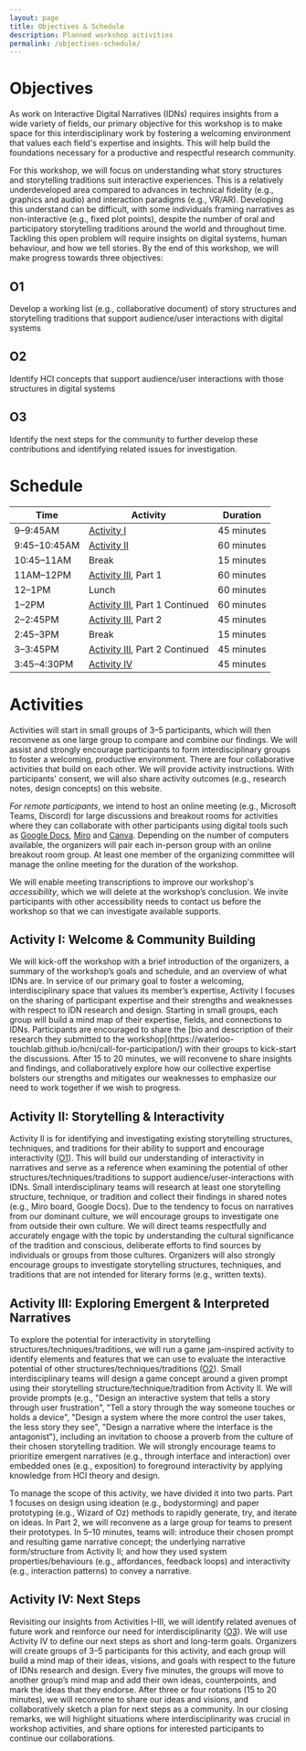 ```yaml
---
layout: page
title: Objectives & Schedule
description: Planned workshop activities
permalink: /objectives-schedule/
---
```


# Objectives
As work on Interactive Digital Narratives (IDNs) requires insights from a wide variety of fields, our primary objective for this workshop is to make space for this interdisciplinary work by fostering a welcoming environment that values each field's expertise and insights. This will help build the foundations necessary for a productive and respectful research community.

For this workshop, we will focus on understanding what story structures and storytelling traditions suit interactive experiences. This is a relatively underdeveloped area compared to advances in technical fidelity (e.g., graphics and audio) and interaction paradigms (e.g., VR/AR). Developing this understand can be difficult, with some individuals framing narratives as non-interactive (e.g., fixed plot points), despite the number of oral and participatory storytelling traditions around the world and throughout time. Tackling this open problem will require insights on digital systems, human behaviour, and how we tell stories. By the end of this workshop, we will make progress towards three objectives:

<h2 id="O1">O1</h2>
Develop a working list (e.g., collaborative document) of story structures and storytelling traditions that support audience/user interactions with digital systems

<h2 id="O2">O2</h2>
Identify HCI concepts that support audience/user interactions with those structures in digital systems

<h2 id="O3">O3</h2>
Identify the next steps for the community to further develop these contributions and identifying related issues for investigation.

# Schedule

| Time | Activity | Duration |
| ----------- | ----------- | ----------- |
| 9–9:45AM | <a href="#act-I">Activity I</a> | 45 minutes |
| 9:45–10:45AM | <a href="#act-II">Activity II</a> | 60 minutes |
| 10:45–11AM | Break | 15 minutes |
| 11AM–12PM | <a href="#act-III">Activity III</a>, Part 1 | 60 minutes |
| 12–1PM | Lunch | 60 minutes |
| 1–2PM | <a href="#act-III">Activity III</a>, Part 1 Continued | 60 minutes |
| 2–2:45PM | <a href="#act-III">Activity III</a>, Part 2 | 45 minutes |
| 2:45–3PM | Break | 15 minutes |
| 3–3:45PM | <a href="#act-III">Activity III</a>, Part 2 Continued | 45 minutes |
| 3:45–4:30PM | <a href="#act-IV">Activity IV</a> | 45 minutes |

# Activities
Activities will start in small groups of 3–5 participants, which will then reconvene as one large group to compare and combine our findings. We will assist and strongly encourage participants to form interdisciplinary groups to foster a welcoming, productive environment. There are four collaborative activities that build on each other. We will provide activity instructions. With participants' consent, we will also share activity outcomes (e.g., research notes, design concepts) on this website.

_For remote participants_, we intend to host an online meeting (e.g., Microsoft Teams, Discord) for large discussions and breakout rooms for activities where they can collaborate with other participants using digital tools such as [Google Docs](https://docs.google.com), [Miro](https://miro.com/) and [Canva](https://www.canva.com/online-whiteboard/). Depending on the number of computers available, the organizers will pair each in-person group with an online breakout room group. At least one member of the organizing committee will manage the online meeting for the duration of the workshop.

We will enable meeting transcriptions to improve our workshop's _accessibility_, which we will delete at the workshop’s conclusion. We invite participants with other accessibility needs to contact us before the workshop so that we can investigate available supports.

<h2 id="act-I">Activity I: Welcome & Community Building</h2>
We will kick-off the workshop with a brief introduction of the organizers, a summary of the workshop’s goals and schedule, and an overview of what IDNs are. In service of our primary goal to foster a welcoming, interdisciplinary space that values its member’s expertise, Activity I focuses on the sharing of participant expertise and their strengths and weaknesses with respect to IDN research and design. Starting in small groups, each group will build a mind map of their expertise, fields, and connections to IDNs. Participants are encouraged to share the [bio and description of their research they submitted to the workshop](https://waterloo-touchlab.github.io/hcni/call-for-participation/) with their groups to kick-start the discussions. After 15 to 20 minutes, we will reconvene to share insights and findings, and collaboratively explore how our collective expertise bolsters our strengths and mitigates our weaknesses to emphasize our need to work together if we wish to progress.

<h2 id="act-II">Activity II: Storytelling & Interactivity</h2>
Activity II is for identifying and investigating existing storytelling structures, techniques, and traditions for their ability to support and encourage interactivity (<a href="#O1">O1</a>). This will build our understanding of interactivity in narratives and serve as a reference when examining the potential of other structures/techniques/traditions to support audience/user-interactions with IDNs. Small interdisciplinary teams will research at least one storytelling structure, technique, or tradition and collect their findings in shared notes (e.g., Miro board, Google Docs). Due to the tendency to focus on narratives from our dominant culture, we will encourage groups to investigate one from outside their own culture. We will direct teams respectfully and accurately engage with the topic by understanding the cultural significance of the tradition and conscious, deliberate efforts to find sources by individuals or groups from those cultures. Organizers will also strongly encourage groups to investigate storytelling structures, techniques, and traditions that are not intended for literary forms (e.g., written texts).

<h2 id="act-III">Activity III: Exploring Emergent & Interpreted Narratives</h2>
To explore the potential for interactivity in storytelling structures/techniques/traditions, we will run a game jam-inspired activity to identify elements and features that we can use to evaluate the interactive potential of other structures/techniques/traditions (<a href="#O2">O2</a>). Small interdisciplinary teams will design a game concept around a given prompt using their storytelling structure/technique/tradition from Activity II. We will provide prompts (e.g., "Design an interactive system that tells a story through user frustration", "Tell a story through the way someone touches or holds a device", "Design a system where the more control the user takes, the less story they see", "Design a narrative where the interface is the antagonist"), including an invitation to choose a proverb from the culture of their chosen storytelling tradition. We will strongly encourage teams to prioritize emergent narratives (e.g., through interface and interaction) over embedded ones (e.g., exposition) to foreground interactivity by applying knowledge from HCI theory and design. 

To manage the scope of this activity, we have divided it into two parts. Part 1 focuses on design using ideation (e.g., bodystorming) and paper prototyping (e.g., Wizard of Oz) methods to rapidly generate, try, and iterate on ideas. In Part 2, we will reconvene as a large group for teams to present their prototypes. In 5–10 minutes, teams will: introduce their chosen prompt and resulting game narrative concept; the underlying narrative form/structure from Activity II; and how they used system properties/behaviours (e.g., affordances, feedback loops) and interactivity (e.g., interaction patterns) to convey a narrative.

<h2 id="act-IV">Activity IV: Next Steps</h2>
Revisiting our insights from Activities I–III, we will identify related avenues of future work and reinforce our need for interdisciplinarity (<a href="#O3">O3</a>). We will use Activity IV to define our next steps as short and long-term goals. Organizers will create groups of 3–5 participants for this activity, and each group will build a mind map of their ideas, visions, and goals with respect to the future of IDNs research and design. Every five minutes, the groups will move to another group’s mind map and add their own ideas, counterpoints, and mark the ideas that they endorse. After three or four rotations (15 to 20 minutes), we will reconvene to share our ideas and visions, and collaboratively sketch a plan for next steps as a community. In our closing remarks, we will highlight situations where interdisciplinarity was crucial in workshop activities, and share options for interested participants to continue our collaborations.